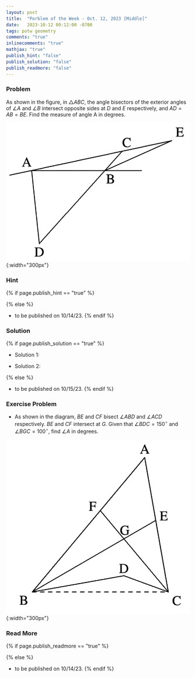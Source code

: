 ```yaml
---
layout: post
title:  "Porblem of the Week - Oct. 12, 2023 [Middle]"
date:   2023-10-12 00:12:00 -0700
tags: potw geometry
comments: "true"
inlinecomments: "true"
mathjax: "true"
publish_hint: "false"
publish_solution: "false"
publish_readmore: "false"
---
```

### Problem
As shown in the figure, in $\triangle ABC$, the angle bisectors of the exterior angles of $\angle A$ and $\angle B$ intersect opposite sides at $D$ and $E$
respectively, and $AD = AB = BE$. Find the measure of angle A in degrees.

![img](/assets/potw_imgs/potw-7-1.png){:width="300px"} 

<!--more-->

### Hint
{% if page.publish_hint == "true" %}

{% else %}
- to be published on 10/14/23.
{% endif %}

### Solution 
{% if page.publish_solution == "true" %}
- Solution 1: 

- Solution 2: 

{% else %}
- to be published on 10/15/23.
{% endif %}

### Exercise Problem
- As shown in the diagram, $BE$ and $CF$ bisect $\angle ABD$ and $\angle ACD$
respectively. $BE$ and $CF$ intersect at $G$. Given that $\angle BDC = 150^{\circ}$
and $\angle BGC = 100^{\circ}$, find $\angle A$ in degrees.

![img](/assets/potw_imgs/potw-7-2.png){:width="300px"} 

### Read More
{% if page.publish_readmore == "true" %}

{% else %}
- to be published on 10/14/23.
{% endif %}
